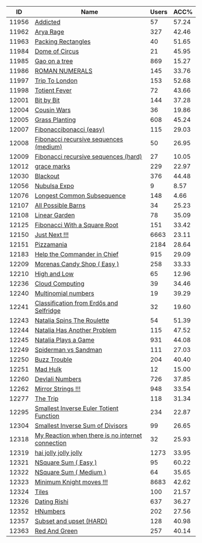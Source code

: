 | ID | Name | Users | ACC% |
|---|---|---|---|
| 11956 | [Addicted](https://www.spoj.com/problems/TLL237) | 57 | 57.24 |
| 11962 | [Arya Rage](https://www.spoj.com/problems/MNNITAR) | 327 | 42.46 |
| 11963 | [Packing Rectangles](https://www.spoj.com/problems/PACKRECT) | 40 | 51.65 |
| 11984 | [Dome of Circus](https://www.spoj.com/problems/DOMECIR) | 21 | 45.95 |
| 11985 | [Gao on a tree](https://www.spoj.com/problems/GOT) | 869 | 15.27 |
| 11986 | [ROMAN NUMERALS](https://www.spoj.com/problems/ROMAN008) | 145 | 33.76 |
| 11997 | [Trip To London](https://www.spoj.com/problems/DCEPC803) | 153 | 52.68 |
| 11998 | [Totient Fever](https://www.spoj.com/problems/DCEPC804) | 72 | 43.66 |
| 12001 | [Bit by Bit](https://www.spoj.com/problems/DCEPC807) | 144 | 37.28 |
| 12004 | [Cousin Wars](https://www.spoj.com/problems/DCEPC810) | 36 | 19.86 |
| 12005 | [Grass Planting](https://www.spoj.com/problems/GRASSPLA) | 608 | 45.24 |
| 12007 | [Fibonaccibonacci (easy)](https://www.spoj.com/problems/FRS2) | 115 | 29.03 |
| 12008 | [Fibonacci recursive sequences (medium)](https://www.spoj.com/problems/FRSKT) | 50 | 26.95 |
| 12009 | [Fibonacci recursive sequences (hard)](https://www.spoj.com/problems/FRSKH) | 27 | 10.05 |
| 12012 | [grace marks](https://www.spoj.com/problems/MTHUR) | 229 | 22.97 |
| 12030 | [Blackout](https://www.spoj.com/problems/BLACKOUT) | 376 | 44.48 |
| 12056 | [Nubulsa Expo](https://www.spoj.com/problems/FZ10B) | 9 | 8.57 |
| 12076 | [Longest Common Subsequence](https://www.spoj.com/problems/LCS0) | 148 | 4.66 |
| 12107 | [All Possible Barns](https://www.spoj.com/problems/ALLBARN2) | 34 | 25.23 |
| 12108 | [Linear Garden](https://www.spoj.com/problems/LINEGAR) | 78 | 35.09 |
| 12125 | [Fibonacci With a Square Root](https://www.spoj.com/problems/FIBOSQRT) | 151 | 33.42 |
| 12150 | [Just Next !!!](https://www.spoj.com/problems/JNEXT) | 6663 | 23.11 |
| 12151 | [Pizzamania](https://www.spoj.com/problems/OPCPIZZA) | 2184 | 28.64 |
| 12183 | [Help the Commander in Chief](https://www.spoj.com/problems/KFSTB) | 915 | 29.09 |
| 12209 | [Morenas Candy Shop ( Easy )](https://www.spoj.com/problems/MORENA) | 258 | 33.33 |
| 12210 | [High and Low](https://www.spoj.com/problems/HILO) | 65 | 12.96 |
| 12236 | [Cloud Computing](https://www.spoj.com/problems/CLOUDMG) | 39 | 34.46 |
| 12240 | [Multinomial numbers](https://www.spoj.com/problems/HS12MULT) | 19 | 39.29 |
| 12241 | [Classification from Erdős and Selfridge](https://www.spoj.com/problems/HS12PRIM) | 32 | 19.60 |
| 12243 | [Natalia Spins The Roulette](https://www.spoj.com/problems/ROULETTD) | 54 | 51.39 |
| 12244 | [Natalia Has Another Problem](https://www.spoj.com/problems/NATALIAS) | 115 | 47.52 |
| 12245 | [Natalia Plays a Game](https://www.spoj.com/problems/NATALIAG) | 931 | 44.08 |
| 12249 | [Spiderman vs Sandman](https://www.spoj.com/problems/SPIDY) | 111 | 27.03 |
| 12250 | [Buzz Trouble](https://www.spoj.com/problems/BUZZOFF) | 204 | 40.40 |
| 12251 | [Mad Hulk](https://www.spoj.com/problems/MADHULK) | 12 | 15.00 |
| 12260 | [Devlali Numbers](https://www.spoj.com/problems/HARSHAD) | 726 | 37.85 |
| 12262 | [Mirror Strings !!!](https://www.spoj.com/problems/MSUBSTR) | 948 | 33.54 |
| 12277 | [The Trip](https://www.spoj.com/problems/OPCTRIP) | 118 | 31.34 |
| 12295 | [Smallest Inverse Euler Totient Function](https://www.spoj.com/problems/INVPHI) | 234 | 22.87 |
| 12304 | [Smallest Inverse Sum of Divisors](https://www.spoj.com/problems/INVDIV) | 99 | 26.65 |
| 12318 | [My Reaction when there is no internet connection](https://www.spoj.com/problems/NITT1) | 32 | 25.93 |
| 12319 | [hai jolly jolly jolly](https://www.spoj.com/problems/NITT2) | 1273 | 33.95 |
| 12321 | [NSquare Sum ( Easy )](https://www.spoj.com/problems/NSQUARE) | 95 | 60.22 |
| 12322 | [NSquare Sum ( Medium )](https://www.spoj.com/problems/NSQUARE2) | 64 | 35.65 |
| 12323 | [Minimum Knight moves !!!](https://www.spoj.com/problems/NAKANJ) | 8683 | 42.62 |
| 12324 | [Tiles](https://www.spoj.com/problems/NITT4) | 100 | 21.57 |
| 12326 | [Dating Rishi](https://www.spoj.com/problems/NITT8) | 637 | 36.27 |
| 12352 | [HNumbers](https://www.spoj.com/problems/HNUMBERS) | 202 | 27.56 |
| 12357 | [Subset and upset (HARD)](https://www.spoj.com/problems/SUBSHARD) | 128 | 40.98 |
| 12363 | [Red And Green](https://www.spoj.com/problems/RANDG) | 257 | 40.14 |
